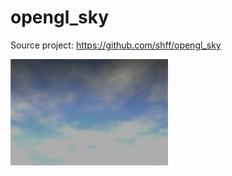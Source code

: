 # opengl_sky

Source project: https://github.com/shff/opengl_sky

<img width="50%" src="imgs/1.jpg"/>

